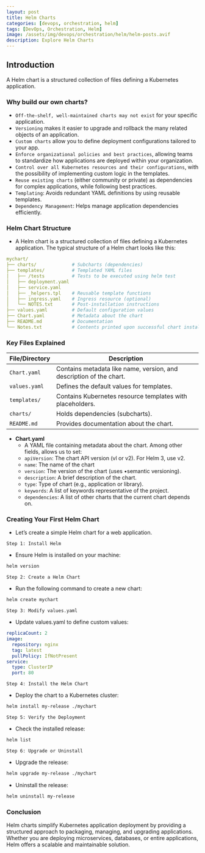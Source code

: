 ```yaml
---
layout: post
title: Helm Charts
categories: [devops, orchestration, helm]
tags: [DevOps, Orchestration, Helm]
image: /assets/img/devops/orchestration/helm/helm-posts.avif
description: Explore Helm Charts
---
```


## Introduction

A Helm chart is a structured collection of files defining a Kubernetes application.

### Why build our own charts?

- `Off-the-shelf, well-maintained charts may not exist` for your specific application.
- `Versioning` makes it easier to upgrade and rollback the many related objects of an application.
- `Custom charts` allow you to define deployment configurations tailored to your app.
- `Enforce organizational policies and best practices`, allowing teams to standardize how applications are deployed within your organization.
- `Control over all Kubernetes resources and their configurations`, with the possibility of implementing custom logic in the templates.
- `Reuse existing charts` (either community or private) as dependencies for complex applications, while following best practices.
- `Templating`: Avoids redundant YAML definitions by using reusable templates.
- `Dependency Management`: Helps manage application dependencies efficiently.

### Helm Chart Structure

- A Helm chart is a structured collection of files defining a Kubernetes application. The typical structure of a Helm chart looks like this:

```yaml
mychart/
├── charts/             # Subcharts (dependencies)
├── templates/          # Templated YAML files
│   ├── /tests          # Tests to be executed using helm test     
│   ├── deployment.yaml
│   ├── service.yaml
│   ├── _helpers.tpl    # Reusable template functions
│   ├── ingress.yaml    # Ingress resource (optional)
│   └── NOTES.txt       # Post-installation instructions
├── values.yaml         # Default configuration values
├── Chart.yaml          # Metadata about the chart
├── README.md           # Documentation
└── Notes.txt           # Contents printed upon successful chart installation or upgrade.
```

### Key Files Explained

| **File/Directory** | **Description**                                                                 |
|---------------------|------------------------------------------------------------------------------- |
| `Chart.yaml`        | Contains metadata like name, version, and description of the chart.            |
| `values.yaml`       | Defines the default values for templates.                                      |
| `templates/`        | Contains Kubernetes resource templates with placeholders.                      |
| `charts/`           | Holds dependencies (subcharts).                                                |
| `README.md`         | Provides documentation about the chart.                                        |

- **Chart.yaml**
  - A YAML file containing metadata about the chart. Among other fields, allows us to set:
  - `apiVersion`: The chart API version (vl or v2). For Helm 3, use v2.
  - `name`: The name of the chart
  - `version`: The version of the chart (uses •semantic versioning).
  - `description`: A brief description of the chart.
  - `type`: Type of chart (e.g., application or library).
  - `keywords`: A list of keywords representative of the project.
  - `dependencies`: A list of other charts that the current chart depends on.

### Creating Your First Helm Chart

- Let’s create a simple Helm chart for a web application.

`Step 1: Install Helm`

- Ensure Helm is installed on your machine:

```sh
helm version
```

`Step 2: Create a Helm Chart`

- Run the following command to create a new chart:

```sh
helm create mychart
```

`Step 3: Modify values.yaml`

- Update values.yaml to define custom values:

```yaml
replicaCount: 2
image:
  repository: nginx
  tag: latest
  pullPolicy: IfNotPresent
service:
  type: ClusterIP
  port: 80
```

`Step 4: Install the Helm Chart`

- Deploy the chart to a Kubernetes cluster:

```sh
helm install my-release ./mychart
```

`Step 5: Verify the Deployment`

- Check the installed release:

```sh
helm list
```

`Step 6: Upgrade or Uninstall`

- Upgrade the release:

```sh
helm upgrade my-release ./mychart
```

- Uninstall the release:

```sh
helm uninstall my-release
```

### Conclusion

Helm charts simplify Kubernetes application deployment by providing a structured approach to packaging, managing, and upgrading applications. Whether you are deploying microservices, databases, or entire applications, Helm offers a scalable and maintainable solution.